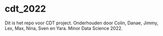 # cdt_2022

Dit is het repo voor CDT project. 
Onderhouden door Colin, Danae, Jimmy, Lex, Max, Nina, Sven en Yara. 
Minor Data Science 2022.
